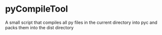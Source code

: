 # pyCompileTool
A small script that compiles all py files in the current directory into pyc and packs them into the dist directory
